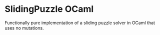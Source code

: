 # SlidingPuzzle OCaml
Functionally pure implementation of a sliding puzzle solver in OCaml that uses no mutations.
